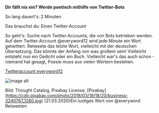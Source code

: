 **Dir fällt nix ein? Werde poetisch mithilfe von Twitter-Bots**

So lang dauert's: 2 Minuten 

Das brauchst du: Einen Twitter-Account

So geht's: Suche nach Twitter-Accounts, die von Bots betrieben werden. Auf dem Twitter-Account @everyword12 wird jede Minute ein Wort getwittert. Retweete das letzte Wort, vielleicht mit der deutschen Übersetzung. Das könnte der Anfang von was großem sein! Vielleicht entsteht nun ein Gedicht oder ein Buch. Vielleicht war's das auch schon - niemand hat gesagt, Poesie muss aus vielen Wörtern bestehen.  

[Twitteraccount everyword12](https://twitter.com/everyword12)

![image alt](https://cdn.pixabay.com/photo/2018/03/19/18/20/business-3240767_1280.jpg)

Bild: Thought Catalog, Pixabay License, [Pixabay] (https://cdn.pixabay.com/photo/2018/03/19/18/20/business-3240767_1280.jpg) {21.03.2020}Ein lustiges Wort von @everyword Retweeten
